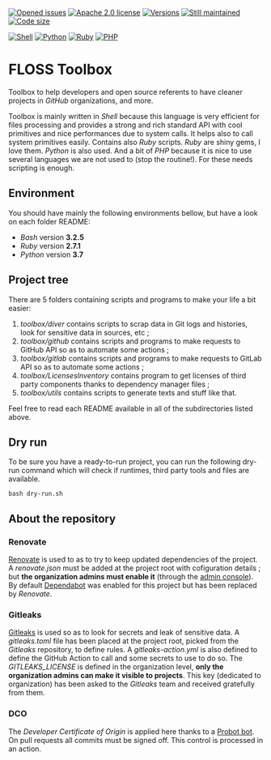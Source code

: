 [![Opened issues](https://img.shields.io/github/issues-raw/Orange-OpenSource/floss-toolbox?style=for-the-badge)](https://github.com/Orange-OpenSource/floss-toolbox/issues)
[![Apache 2.0 license](https://img.shields.io/github/license/Orange-OpenSource/floss-toolbox?style=for-the-badge)](https://github.com/Orange-OpenSource/floss-toolbox/blob/dev/LICENSE.txt)
[![Versions](https://img.shields.io/github/v/release/Orange-OpenSource/floss-toolbox?label=Last%20version&style=for-the-badge)](https://github.com/Orange-OpenSource/floss-toolbox/releases)
[![Still maintained](https://img.shields.io/maintenance/yes/2023?style=for-the-badge)](https://github.com/Orange-OpenSource/floss-toolbox/issues?q=is%3Aissue+is%3Aclosed)
[![Code size](https://img.shields.io/github/languages/code-size/Orange-OpenSource/floss-toolbox?style=for-the-badge)](https://github.com/Orange-OpenSource/floss-toolbox)

[![Shell](https://img.shields.io/badge/-Shell-89e051?style=for-the-badge)](https://github.com/Orange-OpenSource/floss-toolbox/search?l=shell)
[![Python](https://img.shields.io/badge/-Python-3572A5?style=for-the-badge)](https://github.com/Orange-OpenSource/floss-toolbox/search?l=python)
[![Ruby](https://img.shields.io/badge/-Ruby-701516?style=for-the-badge)](https://github.com/Orange-OpenSource/floss-toolbox/search?l=ruby)
[![PHP](https://img.shields.io/badge/-PHP-4F5B93?style=for-the-badge)](https://github.com/Orange-OpenSource/floss-toolbox/search?l=php)

# FLOSS Toolbox

Toolbox to help developers and open source referents to have cleaner projects in _GitHub_ organizations, and more.

Toolbox is mainly written in _Shell_ because this language is very efficient for files processing and provides a strong and rich standard API with cool primitives and nice performances due to system calls. It helps also to call system primitives easily.
Contains also _Ruby_ scripts. _Ruby_ are shiny gems, I love them.
_Python_ is also used. 
And a bit of _PHP_ because it is nice to use several languages we are not used to (stop the routine!).
For these needs scripting is enough.

## Environment

You should have mainly the following environments bellow, but have a look on each folder README:
- _Bash_ version **3.2.5**
- _Ruby_ version **2.7.1**
- _Python_ version **3.7**

## Project tree

There are 5 folders containing scripts and programs to make your life a bit easier:

1. _toolbox/diver_ contains scripts to scrap data in Git logs and histories, look for sensitive data in sources, etc ;
2. _toolbox/github_ contains scripts and programs to make requests to GitHub API so as to automate some actions ;
3. _toolbox/gitlab_ contains scripts and programs to make requests to GitLab API so as to automate some actions ;
4. _toolbox/LicensesInventory_ contains program to get licenses of third party components thanks to dependency manager files ;
5. _toolbox/utils_ contains scripts to generate texts and stuff like that.

Feel free to read each README available in all of the subdirectories listed above.

## Dry run

To be sure you have a ready-to-run project, you can run the following dry-run command which will check if runtimes, third party tools and files are available.

```shell
bash dry-run.sh
```

## About the repository

### Renovate

[Renovate](https://docs.renovatebot.com/) is used to as to try to keep updated dependencies of the project.
A _renovate.json_ must be added at the project root with cofiguration details ; but **the organization admins must enable it** (through the [admin console](https://developer.mend.io/)).
By default [Dependabot](https://docs.github.com/fr/code-security/supply-chain-security/understanding-your-software-supply-chain/about-supply-chain-security#what-is-dependabot) was enabled for this project but has been replaced by _Renovate_.

### Gitleaks

[Gitleaks](https://github.com/gitleaks/gitleaks) is used so as to look for secrets and leak of sensitive data.
A _gitleaks.toml_ file has been placed at the project root, picked from the _Gitleaks_ repository, to define rules.
A *gitleaks-action.yml* is also defined to define the GitHub Action to call and some secrets to use to do so.
The *GITLEAKS_LICENSE* is defined in the organization level, **only the organization admins can make it visible to projects**.
This key (dedicated to organization) has been asked to the *Gitleaks* team and received gratefully from them.

### DCO

The *Developer Certificate of Origin* is applied here thanks to a [Probot bot](https://probot.github.io/apps/dco/).
On pull requests all commits must be signed off. This control is processed in an action.
